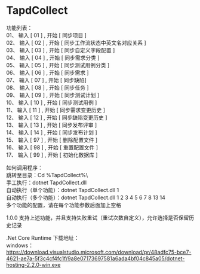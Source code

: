 # TapdCollect
功能列表：  
01、 输入 [ 01 ] , 开始 [ 同步项目 ]  
02、 输入 [ 02 ] , 开始 [ 同步工作流状态中英文名对应关系 ]  
03、 输入 [ 03 ] , 开始 [ 同步自定义字段配置 ]  
04、 输入 [ 04 ] , 开始 [ 同步需求分类 ]  
05、 输入 [ 05 ] , 开始 [ 同步测试用例分类 ]  
06、 输入 [ 06 ] , 开始 [ 同步需求 ]  
07、 输入 [ 07 ] , 开始 [ 同步缺陷]  
08、 输入 [ 08 ] , 开始 [ 同步任务 ]  
09、 输入 [ 09 ] , 开始 [ 同步测试计划 ]  
10、 输入 [ 10 ] , 开始 [ 同步测试用例 ]  
11、 输入 [ 11 ] , 开始 [ 同步需求变更历史 ]  
12、 输入 [ 12 ] , 开始 [ 同步缺陷变更历史 ]  
13、 输入 [ 13 ] , 开始 [ 同步发布评审 ]  
14、 输入 [ 14 ] , 开始 [ 同步发布计划 ]  
15、 输入 [ 97 ] , 开始 [ 删除配置文件 ]  
16、 输入 [ 98 ] , 开始 [ 重置配置文件 ]  
17、 输入 [ 99 ] , 开始 [ 初始化数据库 ]  
  
  
如何调用程序：  
跳转至目录：Cd %TapdCollect%\  
手工执行：dotnet TapdCollect.dll   
自动执行（单个功能）：dotnet TapdCollect.dll 1  
自动执行（多个功能）：dotnet TapdCollect.dll 1 2 3 4 5 6 7 8 13 14  
多个功能的配置，请在每个功能参数后面加上空格  

1.0.0
支持上述功能，并且支持失败重试（重试次数自定义），允许选择是否保留历史记录  
  
.Net Core Runtime 下载地址：  
windows：https://download.visualstudio.microsoft.com/download/pr/48adfc75-bce7-4621-ae7a-5f3c4cf4fc1f/9a8e07173697581a6ada4bf04c845a05/dotnet-hosting-2.2.0-win.exe  

